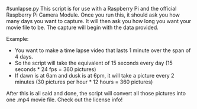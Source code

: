 #sunlapse.py
This script is for use with a Raspberry Pi and the official Raspberry Pi Camera Module.
Once you run this, it should ask you how many days you want to capture.
It will then ask you how long you want your movie file to be.
The capture will begin with the data provided.

Example: 
- You want to make a time lapse video that lasts 1 minute over the span of 4 days.
- So the script will take the equivalent of 15 seconds every day (15 seconds * 24 fps =  360 pictures)
- If dawn is at 6am and dusk is at 6pm, it will take a picture every 2 minutes (30 pictures per hour * 12 hours = 360 pictures)

After this is all said and done, the script will convert all those pictures into one .mp4 movie file.
Check out the license info!